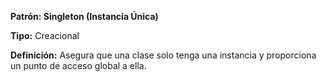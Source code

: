**Patrón: Singleton (Instancia Única)**

**Tipo:** Creacional

**Definición:** Asegura que una clase solo tenga una instancia y proporciona un punto de acceso global a ella.